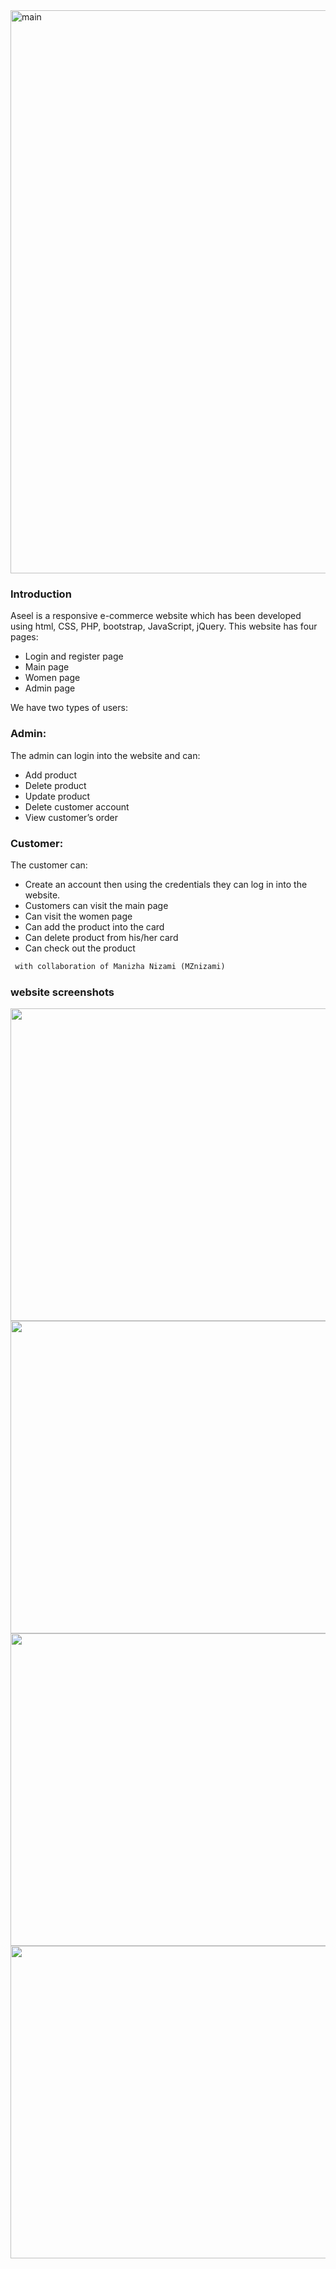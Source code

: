 <img width="901" alt="main" src="https://user-images.githubusercontent.com/79607397/120240509-f4442180-c275-11eb-887a-0849286fe3bb.PNG">

### Introduction 
Aseel is a responsive e-commerce website which has been developed using html, CSS, PHP, bootstrap, JavaScript, jQuery. 
This website has four pages:
-	Login and register page
-	Main page
-	Women page 
-	Admin page

We have two types of users:
### Admin:
The admin can login into the website and can:
-	Add product 
-	Delete product 
-	Update product 
-	Delete customer account
-	View customer’s order 

### Customer:
The customer can:
- Create an account then using the credentials they can log in into the website. 
-	Customers can visit the main page
-	Can visit the women page
-	Can add the product into the card
-	Can delete product from his/her card 
-	Can check out the product


```html
 with collaboration of Manizha Nizami (MZnizami)

````

### website screenshots
<img src="https://user-images.githubusercontent.com/79607397/120367297-efd74180-c325-11eb-9dd2-cac3cfd12763.jpeg" width="800" height="500"/>
<img src="https://user-images.githubusercontent.com/79607397/120367416-139a8780-c326-11eb-83b0-6d4250cf2b4e.jpeg" width="800" height="500"/>
<img src="https://user-images.githubusercontent.com/79607397/120367465-2614c100-c326-11eb-9c86-a31107f4f7cf.jpeg" width="800" height="500"/>
<img src="https://user-images.githubusercontent.com/79607397/120368700-a12aa700-c327-11eb-99d8-b5ab7e754293.jpeg" width="800" height="500"/>
